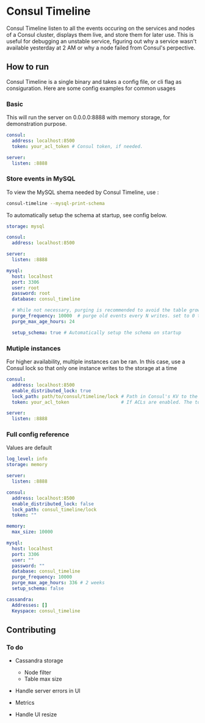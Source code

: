 # Consul Timeline

Consul Timeline listen to all the events occuring on the services and nodes of a Consul cluster, displays them live, and store them for later use.
This is useful for debugging an unstable service, figuring out why a service wasn't available yesterday at 2 AM or why a node failed from Consul's perpective.

## How to run

Consul Timeline is a single binary and takes a config file, or cli flag as consiguration.
Here are some config examples for common usages

### Basic

This will run the server on 0.0.0.0:8888 with memory storage, for demonstration purpose.

```yaml
consul:
  address: localhost:8500
  token: your_acl_token # Consul token, if needed.

server:
  listen: :8888
```


### Store events in MySQL

To view the MySQL shema needed by Consul Timeline, use :
```bash
consul-timeline --mysql-print-schema
```

To automatically setup the schema at startup, see config below.

```yaml
storage: mysql

consul:
  address: localhost:8500

server:
  listen: :8888

mysql:
  host: localhost
  port: 3306
  user: root
  password: root
  database: consul_timeline

  # While not necessary, purging is recommended to avoid the table growing indefinitely
  purge_frequency: 10000  # purge old events every N writes. set to 0 to disable
  purge_max_age_hours: 24

  setup_schema: true # Automatically setup the schema on startup
```


### Mutiple instances

For higher availability, multiple instances can be ran. In this case, use a Consul lock so that only one instance writes to the storage at a time

```yaml
consul:
  address: localhost:8500
  enable_distributed_lock: true
  lock_path: path/to/consul/timeline/lock # Path in Consul's KV to the lock, defaults to 'consul_timeline/lock'
  token: your_acl_token                   # If ACLs are enabled. The token needs 'session' write, as kv write to the path of the lock

server:
  listen: :8888
```

### Full config reference

Values are default

```yaml
log_level: info
storage: memory

server:
  listen: :8888

consul:
  address: localhost:8500
  enable_distributed_lock: false
  lock_path: consul_timeline/lock
  token: ""

memory:
  max_size: 10000

mysql:
  host: localhost
  port: 3306
  user: ""
  password: ""
  database: consul_timeline
  purge_frequency: 10000
  purge_max_age_hours: 336 # 2 weeks
  setup_schema: false

cassandra:
  Addresses: []
  Keyspace: consul_timeline

```

## Contributing

### To do

* Cassandra storage
  * Node filter
  * Table max size

* Handle server errors in UI

* Metrics
* Handle UI resize
